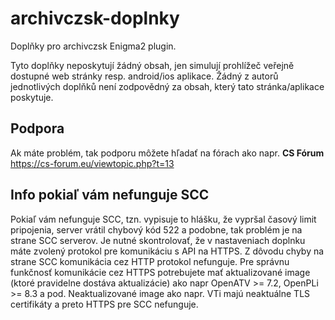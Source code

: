 # archivczsk-doplnky
Doplňky pro archivczsk Enigma2 plugin.

Tyto doplňky neposkytují žádný obsah, jen simulují prohlížeč veřejně dostupné web stránky resp. android/ios aplikace. Žádný z autorů jednotlivých doplňků není zodpovědný za obsah, který tato stránka/aplikace poskytuje.

## Podpora
Ak máte problém, tak podporu môžete hľadať na fórach ako napr. **CS Fórum** https://cs-forum.eu/viewtopic.php?t=13

## Info pokiaľ vám nefunguje SCC
Pokiaľ vám nefunguje SCC, tzn. vypisuje to hlášku, že vypršal časový limit pripojenia, server vrátil chybový kód 522 a podobne, tak problém je na strane SCC serverov. Je nutné skontrolovať, že v nastaveniach doplnku máte zvolený protokol pre komunikáciu s API na HTTPS. Z dôvodu chyby na strane SCC komunikácia cez HTTP protokol nefunguje. Pre správnu funkčnosť komunikácie cez HTTPS potrebujete mať aktualizované image (ktoré pravidelne dostáva aktualizácie) ako napr OpenATV >= 7.2, OpenPLi >= 8.3 a pod. Neaktualizované image ako napr. VTi majú neaktuálne TLS certifikáty a preto HTTPS pre SCC nefunguje.
